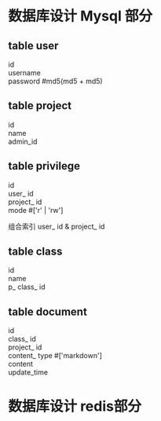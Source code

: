 # 数据库设计 Mysql 部分

## table user  
id  
username  
password #md5(md5 + md5)  

## table project  
id  
name  
admin_id  

## table privilege
id  
user_ id   
project_ id  
mode #['r' | 'rw']

组合索引 user_ id & project_ id

## table class
id  
name  
p_ class_ id  

## table document  
id  
class_ id  
project_ id  
content_ type  #['markdown']  
content  
update_time   

# 数据库设计  redis部分

